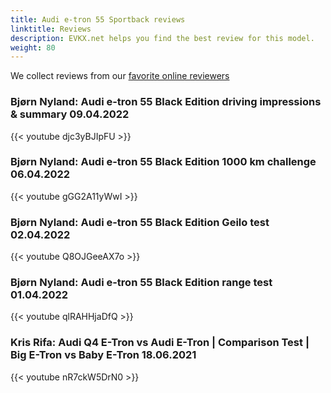 ```yaml
---
title: Audi e-tron 55 Sportback reviews
linktitle: Reviews
description: EVKX.net helps you find the best review for this model. 
weight: 80
---
```

We collect reviews from our [favorite online reviewers](/guides/evreviewers/)

### Bjørn Nyland: Audi e-tron 55 Black Edition driving impressions & summary 09.04.2022

{{< youtube djc3yBJIpFU >}}
### Bjørn Nyland: Audi e-tron 55 Black Edition 1000 km challenge 06.04.2022

{{< youtube gGG2A11yWwI >}}
### Bjørn Nyland: Audi e-tron 55 Black Edition Geilo test 02.04.2022

{{< youtube Q8OJGeeAX7o >}}
### Bjørn Nyland: Audi e-tron 55 Black Edition range test 01.04.2022

{{< youtube qlRAHHjaDfQ >}}
### Kris Rifa: Audi Q4 E-Tron vs Audi E-Tron | Comparison Test | Big E-Tron vs Baby E-Tron 18.06.2021

{{< youtube nR7ckW5DrN0 >}}
